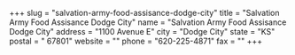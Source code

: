 +++
slug = "salvation-army-food-assisance-dodge-city"
title = "Salvation Army Food Assisance Dodge City"
name = "Salvation Army Food Assisance Dodge City"
address = "1100 Avenue E"
city = "Dodge City"
state = "KS"
postal = " 67801"
website = ""
phone = "620-225-4871"
fax = ""
+++
